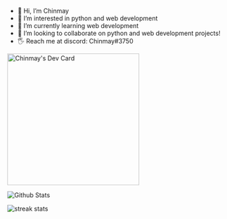 - 👋 Hi, I’m Chinmay
- 👀 I’m interested in python and web development
- 🌱 I’m currently learning web development
- 💞️ I’m looking to collaborate on python and web development projects!
- 🖐 Reach me at discord: Chinmay#3750

<img src="https://api.daily.dev/devcards/340eb01c078943b3a5022cfaecd98081.png?r=3gh" width="300" alt="Chinmay's Dev Card"/>

![Github Stats](https://github-readme-stats.vercel.app/api?username=singhalchinmay&show_icons=true&hide_border=true&theme=github_dark)

![streak stats](https://github-profile-summary-cards.vercel.app/api/cards/profile-details?username=SinghalChinmay&theme=solarized_dark)

<!---
SinghalChinmay/SinghalChinmay is a ✨ special ✨ repository because its `README.md` (this file) appears on your GitHub profile.
You can click the Preview link to take a look at your changes.
--->
